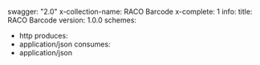 swagger: "2.0"
x-collection-name: RACO Barcode
x-complete: 1
info:
  title: RACO Barcode
  version: 1.0.0
schemes:
- http
produces:
- application/json
consumes:
- application/json
